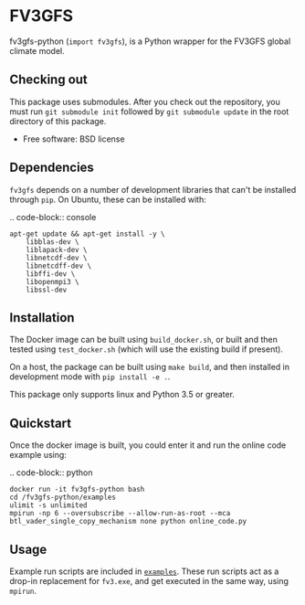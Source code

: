 
FV3GFS
======

fv3gfs-python (`import fv3gfs`), is a Python wrapper for the FV3GFS
global climate model.

Checking out
------------

This package uses submodules. After you check out the repository, you must run
`git submodule init` followed by `git submodule update` in the root directory of this package.


* Free software: BSD license

Dependencies
------------

`fv3gfs` depends on a number of development libraries that can't be installed through `pip`.
On Ubuntu, these can be installed with:

.. code-block:: console

    apt-get update && apt-get install -y \
        libblas-dev \
        liblapack-dev \
        libnetcdf-dev \
        libnetcdff-dev \
        libffi-dev \
        libopenmpi3 \
        libssl-dev 


Installation
------------

The Docker image can be built using `build_docker.sh`, or built and then
tested using `test_docker.sh` (which will use the existing build if present).

On a host, the package can be built using `make build`, and then installed
in development mode with `pip install -e .`.

This package only supports linux and Python 3.5 or greater.

Quickstart
----------

Once the docker image is built, you could enter it and run the online code example using:

.. code-block:: python

    docker run -it fv3gfs-python bash
    cd /fv3gfs-python/examples
    ulimit -s unlimited
    mpirun -np 6 --oversubscribe --allow-run-as-root --mca btl_vader_single_copy_mechanism none python online_code.py

Usage
-----

Example run scripts are included in [`examples`](https://github.com/VulcanClimateModeling/fv3gfs/tree/master/sorc/fv3gfs.fd/cython_wrapper/examples).
These run scripts act as a drop-in replacement for `fv3.exe`, and get executed
in the same way, using `mpirun`.
